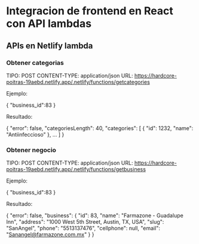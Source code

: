 # Integracion de frontend en React con API lambdas

## APIs en Netlify lambda

### Obtener categorias

TIPO: POST
CONTENT-TYPE: application/json
URL: https://hardcore-poitras-19aebd.netlify.app/.netlify/functions/getcategories

Ejemplo: 

{
	"business_id":83
}

Resultado:

{
  "error": false,
  "categoriesLength": 40,
  "categories": [
    {
      "id": 1232,
      "name": "Antiinfeccioso"
    },
    ...
  ]
 }
 
 ### Obtener negocio

TIPO: POST
CONTENT-TYPE: application/json
URL: https://hardcore-poitras-19aebd.netlify.app/.netlify/functions/getbusiness

Ejemplo: 

{
	"business_id":83
}

Resultado:

{
  "error": false,
  "business": {
    "id": 83,
    "name": "Farmazone - Guadalupe Inn",
    "address": "1000 West 5th Street, Austin, TX, USA",
    "slug": "SanAngel",
    "phone": "5513137476",
    "cellphone": null,
    "email": "Sanangel@farmazone.com.mx"
  }
}

